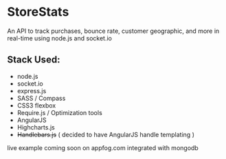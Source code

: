 StoreStats
==========

An API to track purchases, bounce rate, customer geographic, and more in real-time using node.js and socket.io

Stack Used:
-----------

* node.js
* socket.io
* express.js
* SASS / Compass
* CSS3 flexbox
* Require.js / Optimization tools
* AngularJS
* Highcharts.js
* <del>Handlebars.js</del> ( decided to have AngularJS handle templating )

live example coming soon on appfog.com integrated with mongodb 

